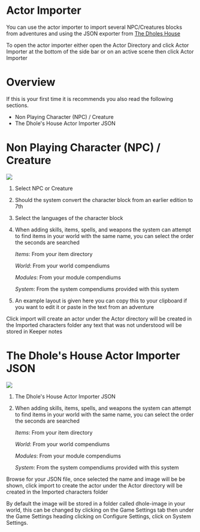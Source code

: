 <!--- This file is auto generated from module/manual/en/actor_importer.md -->
# Actor Importer

You can use the actor importer to import several NPC/Creatures blocks from adventures and using the JSON exporter from [The Dholes House](https://www.dholeshouse.org/)

To open the actor importer either open the Actor Directory and click Actor Importer at the bottom of the side bar or on an active scene  then click Actor Importer

# Overview

If this is your first time it is recommends you also read the following sections.

- Non Playing Character (NPC) / Creature
- The Dhole's House Actor Importer JSON

# Non Playing Character (NPC) / Creature

![](../../assets/manual/importer/importer.webp)

1. Select NPC or Creature
2. Should the system convert the character block from an earlier edition to 7th
3. Select the languages of the character block
4. When adding skills, items, spells, and weapons the system can attempt to find items in your world with the same name, you can select the order the seconds are searched

   _Items_: From your item directory

   _World_: From your world compendiums

   _Modules_: From your module compendiums

   _System_: From the system compendiums provided with this system

5. An example layout is given here you can copy this to your clipboard if you want to edit it or paste in the text from an adventure

Click import will create an actor under the Actor directory will be created in the Imported characters folder any text that was not understood will be stored in Keeper notes

# The Dhole's House Actor Importer JSON

![](../../assets/manual/importer/actor.webp)

1. The Dhole's House Actor Importer JSON
2. When adding skills, items, spells, and weapons the system can attempt to find items in your world with the same name, you can select the order the seconds are searched

   _Items_: From your item directory

   _World_: From your world compendiums

   _Modules_: From your module compendiums

   _System_: From the system compendiums provided with this system

Browse for your JSON file, once selected the name and image will be be shown, click import to create the actor under the Actor directory will be created in the Imported characters folder

By default the image will be stored in a folder called dhole-image in your world, this can be changed by clicking on the Game Settings tab then under the Game Settings heading clicking on Configure Settings, click on System Settings.
